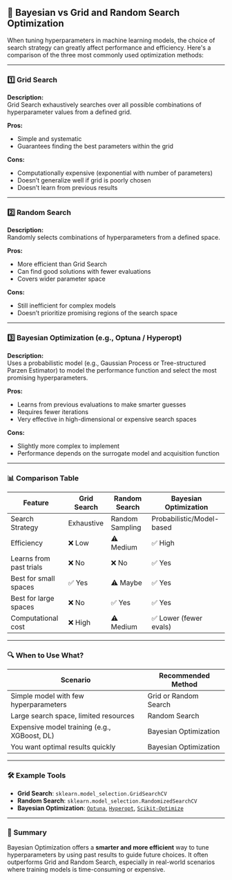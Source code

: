 ## 🔄 Bayesian vs Grid and Random Search Optimization

When tuning hyperparameters in machine learning models, the choice of search strategy can greatly affect performance and efficiency. Here's a comparison of the three most commonly used optimization methods:

---

### 1️⃣ Grid Search

**Description:**  
Grid Search exhaustively searches over all possible combinations of hyperparameter values from a defined grid.

**Pros:**
- Simple and systematic
- Guarantees finding the best parameters within the grid

**Cons:**
- Computationally expensive (exponential with number of parameters)
- Doesn’t generalize well if grid is poorly chosen
- Doesn’t learn from previous results

---

### 2️⃣ Random Search

**Description:**  
Randomly selects combinations of hyperparameters from a defined space.

**Pros:**
- More efficient than Grid Search
- Can find good solutions with fewer evaluations
- Covers wider parameter space

**Cons:**
- Still inefficient for complex models
- Doesn’t prioritize promising regions of the search space

---

### 3️⃣ Bayesian Optimization (e.g., Optuna / Hyperopt)

**Description:**  
Uses a probabilistic model (e.g., Gaussian Process or Tree-structured Parzen Estimator) to model the performance function and select the most promising hyperparameters.

**Pros:**
- Learns from previous evaluations to make smarter guesses
- Requires fewer iterations
- Very effective in high-dimensional or expensive search spaces

**Cons:**
- Slightly more complex to implement
- Performance depends on the surrogate model and acquisition function

---

### 📊 Comparison Table

| Feature                   | Grid Search       | Random Search     | Bayesian Optimization     |
|---------------------------|-------------------|-------------------|---------------------------|
| Search Strategy           | Exhaustive        | Random Sampling   | Probabilistic/Model-based |
| Efficiency                | ❌ Low             | ⚠️ Medium          | ✅ High                   |
| Learns from past trials   | ❌ No              | ❌ No              | ✅ Yes                    |
| Best for small spaces     | ✅ Yes             | ⚠️ Maybe           | ✅ Yes                    |
| Best for large spaces     | ❌ No              | ✅ Yes             | ✅ Yes                    |
| Computational cost        | ❌ High            | ⚠️ Medium          | ✅ Lower (fewer evals)    |

---

### 🔍 When to Use What?

| Scenario                                      | Recommended Method     |
|----------------------------------------------|------------------------|
| Simple model with few hyperparameters         | Grid or Random Search  |
| Large search space, limited resources         | Random Search          |
| Expensive model training (e.g., XGBoost, DL)  | Bayesian Optimization  |
| You want optimal results quickly              | Bayesian Optimization  |

---

### 🛠 Example Tools

- **Grid Search**: `sklearn.model_selection.GridSearchCV`
- **Random Search**: `sklearn.model_selection.RandomizedSearchCV`
- **Bayesian Optimization**: [`Optuna`](https://optuna.org/), [`Hyperopt`](https://github.com/hyperopt/hyperopt), [`Scikit-Optimize`](https://scikit-optimize.github.io/)

---

### 📌 Summary

Bayesian Optimization offers a **smarter and more efficient** way to tune hyperparameters by using past results to guide future choices. It often outperforms Grid and Random Search, especially in real-world scenarios where training models is time-consuming or expensive.
